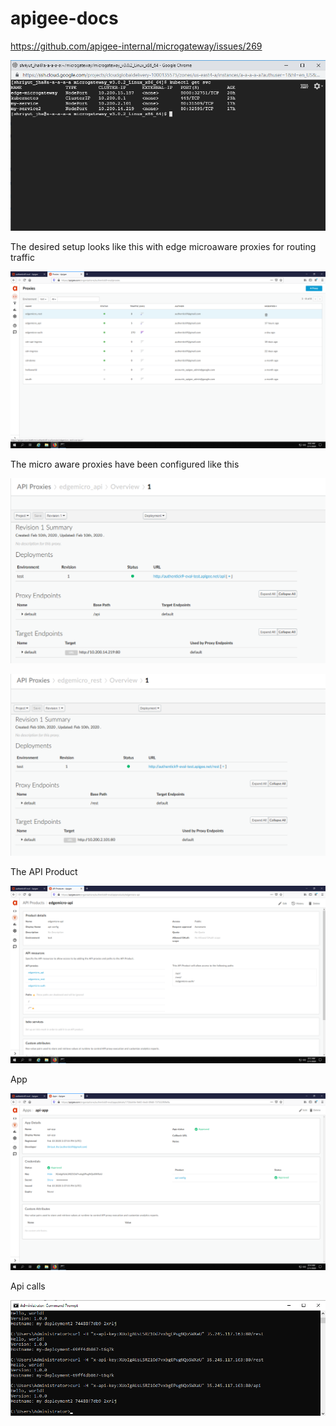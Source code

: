 # apigee-docs

https://github.com/apigee-internal/microgateway/issues/269

![services deployed](./svc.png)


The desired setup looks like this with edge microaware proxies for routing traffic

![api proxies](./api_proxies.png)

The micro aware proxies have been configured like this

![edgemicro-api](./edgemicro_api.png)

![edgemicro-rest](./edgemicro_rest.png)

The API Product

![api product](./api_product.png)

App

![app](./app.png)

Api calls

![api calls with ingress ip](./api_calls.png)
